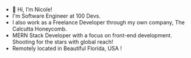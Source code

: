 - 👋 Hi, I’m Nicole!
- I'm Software Engineer at 100 Devs.
- I also work as a Freelance Developer through my own company, The Calcutta Honeycomb.
- MERN Stack Developer with a focus on front-end development. Shooting for the stars with global reach!
- Remotely located in Beautiful Florida, USA !

<!---
honeycombs89/honeycombs89 is a ✨ special ✨ repository because its `README.md` (this file) appears on your GitHub profile.
You can click the Preview link to take a look at your changes.
--->
